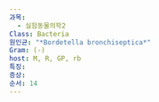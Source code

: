 ```yaml
---
과목:
  - 실험동물의학2
Class: Bacteria
원인균: "*Bordetella bronchiseptica*"
Gram: (-)
host: M, R, GP, rb
특징: 
증상: 
순서: 14
---
```

